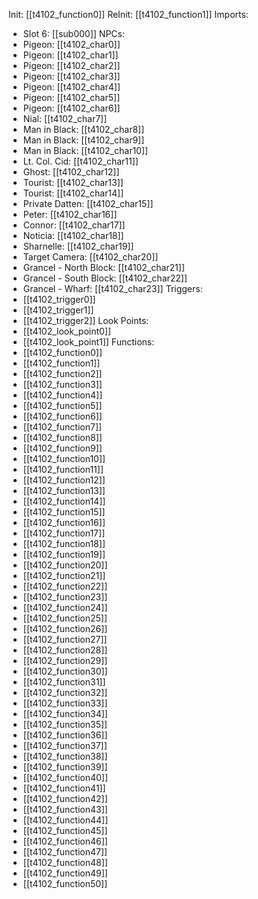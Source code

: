 Init: [[t4102_function0]]
ReInit: [[t4102_function1]]
Imports:
- Slot 6: [[sub000]]
NPCs:
- Pigeon: [[t4102_char0]]
- Pigeon: [[t4102_char1]]
- Pigeon: [[t4102_char2]]
- Pigeon: [[t4102_char3]]
- Pigeon: [[t4102_char4]]
- Pigeon: [[t4102_char5]]
- Pigeon: [[t4102_char6]]
- Nial: [[t4102_char7]]
- Man in Black: [[t4102_char8]]
- Man in Black: [[t4102_char9]]
- Man in Black: [[t4102_char10]]
- Lt. Col. Cid: [[t4102_char11]]
- Ghost: [[t4102_char12]]
- Tourist: [[t4102_char13]]
- Tourist: [[t4102_char14]]
- Private Datten: [[t4102_char15]]
- Peter: [[t4102_char16]]
- Connor: [[t4102_char17]]
- Noticia: [[t4102_char18]]
- Sharnelle: [[t4102_char19]]
- Target Camera: [[t4102_char20]]
- Grancel - North Block: [[t4102_char21]]
- Grancel - South Block: [[t4102_char22]]
- Grancel - Wharf: [[t4102_char23]]
Triggers:
- [[t4102_trigger0]]
- [[t4102_trigger1]]
- [[t4102_trigger2]]
Look Points:
- [[t4102_look_point0]]
- [[t4102_look_point1]]
Functions:
- [[t4102_function0]]
- [[t4102_function1]]
- [[t4102_function2]]
- [[t4102_function3]]
- [[t4102_function4]]
- [[t4102_function5]]
- [[t4102_function6]]
- [[t4102_function7]]
- [[t4102_function8]]
- [[t4102_function9]]
- [[t4102_function10]]
- [[t4102_function11]]
- [[t4102_function12]]
- [[t4102_function13]]
- [[t4102_function14]]
- [[t4102_function15]]
- [[t4102_function16]]
- [[t4102_function17]]
- [[t4102_function18]]
- [[t4102_function19]]
- [[t4102_function20]]
- [[t4102_function21]]
- [[t4102_function22]]
- [[t4102_function23]]
- [[t4102_function24]]
- [[t4102_function25]]
- [[t4102_function26]]
- [[t4102_function27]]
- [[t4102_function28]]
- [[t4102_function29]]
- [[t4102_function30]]
- [[t4102_function31]]
- [[t4102_function32]]
- [[t4102_function33]]
- [[t4102_function34]]
- [[t4102_function35]]
- [[t4102_function36]]
- [[t4102_function37]]
- [[t4102_function38]]
- [[t4102_function39]]
- [[t4102_function40]]
- [[t4102_function41]]
- [[t4102_function42]]
- [[t4102_function43]]
- [[t4102_function44]]
- [[t4102_function45]]
- [[t4102_function46]]
- [[t4102_function47]]
- [[t4102_function48]]
- [[t4102_function49]]
- [[t4102_function50]]
